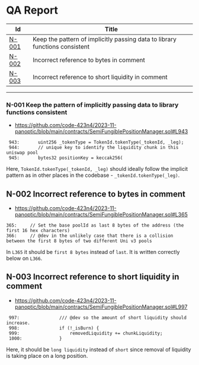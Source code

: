 # QA Report

| Id                                                                                          | Title                                                                       |
| ------------------------------------------------------------------------------------------- | --------------------------------------------------------------------------- |
| [N-001](#n-001-keep-the-pattern-of-implicitly-passing-data-to-library-functions-consistent) | Keep the pattern of implicitly passing data to library functions consistent |
| [N-002](#n-002-incorrect-reference-to-bytes-in-comment)                                     | Incorrect reference to bytes in comment                                     |
| [N-003](#n-003-incorrect-reference-to-short-liquidity-in-comment)                           | Incorrect reference to short liquidity in comment                           |

---

### N-001 Keep the pattern of implicitly passing data to library functions consistent

- https://github.com/code-423n4/2023-11-panoptic/blob/main/contracts/SemiFungiblePositionManager.sol#L943

```solidity
 943:       uint256 _tokenType = TokenId.tokenType(_tokenId, _leg);
 944:       // unique key to identify the liquidity chunk in this uniswap pool
 945:       bytes32 positionKey = keccak256(
```

Here, `TokenId.tokenType(_tokenId, _leg)` should ideally follow the implicit pattern as in other places in the codebase - `_tokenId.tokenType(_leg)`.

## N-002 Incorrect reference to bytes in comment

- https://github.com/code-423n4/2023-11-panoptic/blob/main/contracts/SemiFungiblePositionManager.sol#L365

```solidity
365:     // Set the base poolId as last 8 bytes of the address (the first 16 hex characters)
366:     // @dev in the unlikely case that there is a collision between the first 8 bytes of two different Uni v3 pools
```

In `L365` it should be `first 8 bytes` instead of `last`. It is written correctly below on `L366`.

## N-003 Incorrect reference to short liquidity in comment

- https://github.com/code-423n4/2023-11-panoptic/blob/main/contracts/SemiFungiblePositionManager.sol#L997

```solidity
 997:               /// @dev so the amount of short liquidity should increase.
 998:               if (!_isBurn) {
 999:                   removedLiquidity += chunkLiquidity;
 1000:              }
```

Here, it should be `long liquidity` instead of `short` since removal of liquidity is taking place on a long position.

